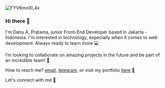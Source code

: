 ![FYV6mnXl_4x](https://user-images.githubusercontent.com/87930640/148888729-3562933b-c696-4b40-a989-80f91e2513cf.jpg)

### Hi there 👋

I'm Danu A. Pratama, junior Front-End Developer based in Jakarta - Indonesia. I'm interested in technology, especially when it comes to web development. Always ready to learn more 💻

I’m looking to collaborate on amazing projects in the future and be part of an incredible team! 💫

How to reach me? [email](mailto:danuaguspratama98@gmail.com), [telegram](https://t.me/danu_pratama), or visit my portfolio [here](https://danuapratama.github.io) 💼

Let's connect with me 👋
